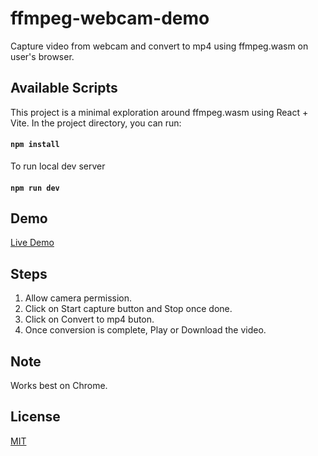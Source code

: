 # ffmpeg-webcam-demo

Capture video from webcam and convert to mp4 using ffmpeg.wasm on user&apos;s browser.

## Available Scripts

This project is a minimal exploration around ffmpeg.wasm using React + Vite.
In the project directory, you can run:

#### `npm install`

To run local dev server

#### `npm run dev`

## Demo

[Live Demo](https://nirajrajgor.github.io/ffmpeg-webcam-demo/)

## Steps

1. Allow camera permission.
2. Click on Start capture button and Stop once done.
3. Click on Convert to mp4 buton.
4. Once conversion is complete, Play or Download the video.

## Note

Works best on Chrome.

## License

[MIT](https://github.com/nirajrajgor/ffmpeg-webcam-demo/blob/main/licence.txt)
